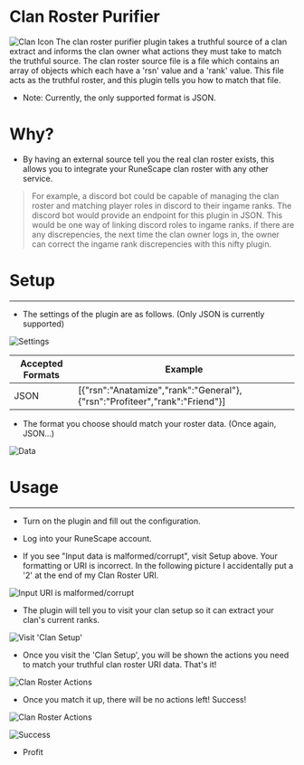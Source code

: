 # Clan Roster Purifier

![Clan Icon](https://www.champs.chat/wp-content/uploads/2020/04/Clan_Homes_transparent.png) The clan roster purifier plugin takes a truthful source of a clan extract and informs the clan owner what actions they must take to match the truthful source. The clan roster source file is a file which contains an array of objects which each have a 'rsn' value and a 'rank' value. This file acts as the truthful roster, and this plugin tells you how to match that file.

  - Note: Currently, the only supported format is JSON.

# Why?

  - By having an external source tell you the real clan roster exists, this allows you to integrate your RuneScape clan roster with any other service. 
  > For example, a discord bot could be capable of managing the clan roster and matching player roles in discord to their ingame ranks. The discord bot would provide an endpoint for this plugin in JSON. This would be one way of linking discord roles to ingame ranks. if there are any discrepencies, the next time the clan owner logs in, the owner can correct the ingame rank discrepencies with this nifty plugin.


# Setup
---
  - The settings of the plugin are as follows. (Only JSON is currently supported)

   ![Settings](http://champs.chat/images/2020-04-20_20:38:29PM.png)

   | Accepted Formats | Example |
   | ------ | ------ |
   | JSON | [{"rsn":"Anatamize","rank":"General"}, {"rsn":"Profiteer","rank":"Friend"}] |

  - The format you choose should match your roster data. (Once again, JSON...)

   ![Data](http://champs.chat/images/2020-04-20_20:46:09PM.png)

# Usage
---
  - Turn on the plugin and fill out the configuration.

  - Log into your RuneScape account.

  - If you see "Input data is malformed/corrupt", visit Setup above. Your formatting or URI is incorrect. In the following picture I accidentally put a '2' at the end of my Clan Roster URI.

   ![Input URI is malformed/corrupt](http://champs.chat/images/2020-04-20_20:42:04PM.png)

  - The plugin will tell you to visit your clan setup so it can extract your clan's current ranks.

   ![Visit 'Clan Setup'](http://champs.chat/images/2020-04-20_20:41:52PM.png)

  - Once you visit the 'Clan Setup', you will be shown the actions you need to match your truthful clan roster URI data. That's it!

   ![Clan Roster Actions](http://champs.chat/images/2020-04-20_20:40:49PM.png)

  - Once you match it up, there will be no actions left! Success!

   ![Clan Roster Actions](http://champs.chat/images/2020-04-20_20:40:49PM.png)

   ![Success](http://champs.chat/images/2020-04-20_20:41:43PM.png)

  - Profit
